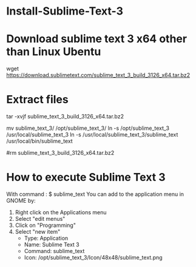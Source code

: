 # Install-Sublime-Text-3

# Download sublime text 3 x64 other than Linux Ubentu 
wget https://download.sublimetext.com/sublime_text_3_build_3126_x64.tar.bz2

# Extract files
tar -xvjf sublime_text_3_build_3126_x64.tar.bz2

mv sublime_text_3/ /opt/sublime_text_3/
ln -s /opt/sublime_text_3 /usr/local/sublime_text_3
ln -s /usr/local/sublime_text_3/sublime_text /usr/local/bin/sublime_text

#rm sublime_text_3_build_3126_x64.tar.bz2

# How to execute Sublime Text 3
With command : $ sublime_text
You can add to the application menu in GNOME by:
1. Right click on the Applications menu
2. Select "edit menus"
3. Click on "Programming"
4. Select "new item"
   - Type: Application
   - Name: Sublime Text 3
   - Command: sublime_text
   - Icon: /opt/sublime_text_3/Icon/48x48/sublime_text.png

